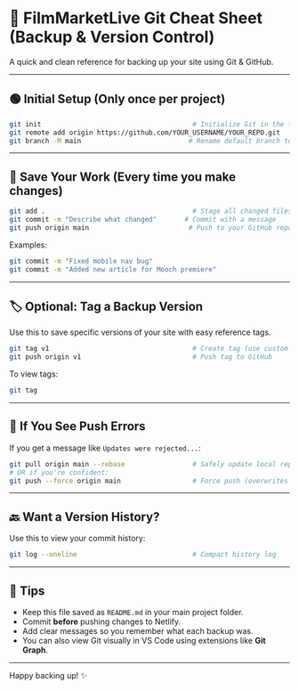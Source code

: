 # 📂 FilmMarketLive Git Cheat Sheet (Backup & Version Control)

A quick and clean reference for backing up your site using Git & GitHub.

---

## 🟢 Initial Setup (Only once per project)

```bash
git init                                      # Initialize Git in the folder
git remote add origin https://github.com/YOUR_USERNAME/YOUR_REPO.git
git branch -M main                           # Rename default branch to 'main'
```

---

## 💾 Save Your Work (Every time you make changes)

```bash
git add .                                     # Stage all changed files
git commit -m "Describe what changed"       # Commit with a message
git push origin main                         # Push to your GitHub repo
```

Examples:

```bash
git commit -m "Fixed mobile nav bug"
git commit -m "Added new article for Mooch premiere"
```

---

## 🏷 Optional: Tag a Backup Version

Use this to save specific versions of your site with easy reference tags.

```bash
git tag v1                                    # Create tag (use custom name)
git push origin v1                            # Push tag to GitHub
```

To view tags:

```bash
git tag
```

---

## 🔁 If You See Push Errors

If you get a message like `Updates were rejected...`:

```bash
git pull origin main --rebase                 # Safely update local repo first
# OR if you're confident:
git push --force origin main                  # Force push (overwrites remote)
```

---

## 🔙 Want a Version History?

Use this to view your commit history:

```bash
git log --oneline                             # Compact history log
```

---

## 🧠 Tips

* Keep this file saved as `README.md` in your main project folder.
* Commit **before** pushing changes to Netlify.
* Add clear messages so you remember what each backup was.
* You can also view Git visually in VS Code using extensions like **Git Graph**.

---

Happy backing up! ✨
